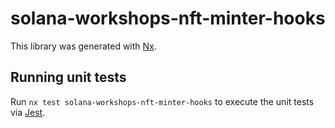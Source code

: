 # solana-workshops-nft-minter-hooks

This library was generated with [Nx](https://nx.dev).

## Running unit tests

Run `nx test solana-workshops-nft-minter-hooks` to execute the unit tests via [Jest](https://jestjs.io).
